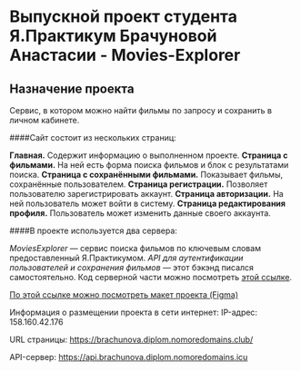 Выпускной проект студента Я.Практикум Брачуновой Анастасии - Movies-Explorer
===

Назначение проекта
---
Сервис, в котором можно найти фильмы по запросу и сохранить в личном кабинете.

####Сайт состоит из нескольких страниц:

**Главная.** Содержит информацию о выполненном проекте.
**Страница с фильмами.** На ней есть форма поиска фильмов и блок с результатами поиска.
**Страница с сохранёнными фильмами.** Показывает фильмы, сохранённые пользователем.
**Страница регистрации.** Позволяет пользователю зарегистрировать аккаунт.
**Страница авторизации.** На ней пользователь может войти в систему.
**Страница редактирования профиля.** Пользователь может изменить данные своего аккаунта.

####В проекте используется два сервера:

*MoviesExplorer* —  сервис поиска фильмов по ключевым словам предоставленный Я.Практикумом.
*API для аутентификации пользователей и сохранения фильмов* — этот бэкэнд писался самостоятельно. Код серверной части можно посмотреть [этой ссылке](https://github.com/AnastasiyaBrachunova/movies-explorer-api).





[По этой ссылке можно посмотреть макет проекта (Figma)](https://disk.yandex.ru/d/-MXVNv3nfuHncQ)

Информация о размещении проекта в сети интернет:
IP-адрес: 158.160.42.176

URL страницы: https://brachunova.diplom.nomoredomains.club/

API-сервер: https://api.brachunova.diplom.nomoredomains.icu


